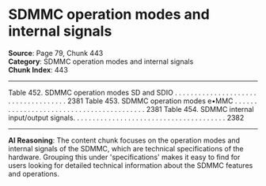 # SDMMC operation modes and internal signals

**Source**: Page 79, Chunk 443  
**Category**: SDMMC operation modes and internal signals  
**Chunk Index**: 443

---

Table 452. SDMMC operation modes SD and SDIO . . . . . . . . . . . . . . . . . . . . . . . . . . . . . . . . . . . . 2381
Table 453. SDMMC operation modes e•MMC . . . . . . . . . . . . . . . . . . . . . . . . . . . . . . . . . . . . . . . . . 2381
Table 454. SDMMC internal input/output signals. . . . . . . . . . . . . . . . . . . . . . . . . . . . . . . . . . . . . . . 2382

---

**AI Reasoning**: The content chunk focuses on the operation modes and internal signals of the SDMMC, which are technical specifications of the hardware. Grouping this under 'specifications' makes it easy to find for users looking for detailed technical information about the SDMMC features and operations.
